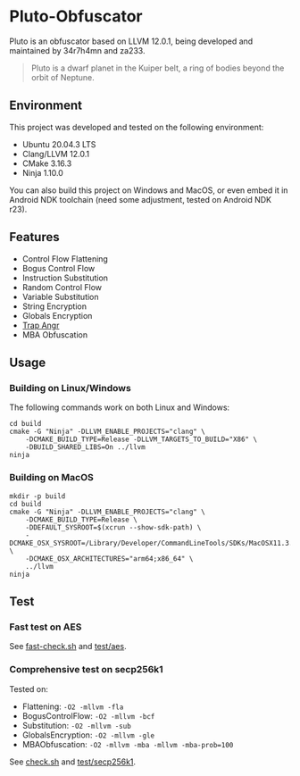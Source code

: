 # Pluto-Obfuscator
Pluto is an obfuscator based on LLVM 12.0.1, being developed and maintained by 34r7h4mn and za233.
> Pluto is a dwarf planet in the Kuiper belt, a ring of bodies beyond the orbit of Neptune.
## Environment
This project was developed and tested on the following environment:
- Ubuntu 20.04.3 LTS
- Clang/LLVM 12.0.1
- CMake 3.16.3
- Ninja 1.10.0

You can also build this project on Windows and MacOS, or even embed it in Android NDK toolchain (need some adjustment, tested on Android NDK r23).

## Features
- Control Flow Flattening
- Bogus Control Flow
- Instruction Substitution
- Random Control Flow
- Variable Substitution
- String Encryption
- Globals Encryption
- [Trap Angr](TrapAngr.md)
- MBA Obfuscation

## Usage
### Building on Linux/Windows
The following commands work on both Linux and Windows:
```shell
cd build
cmake -G "Ninja" -DLLVM_ENABLE_PROJECTS="clang" \
    -DCMAKE_BUILD_TYPE=Release -DLLVM_TARGETS_TO_BUILD="X86" \
    -DBUILD_SHARED_LIBS=On ../llvm
ninja
```
### Building on MacOS

```shell
mkdir -p build
cd build
cmake -G "Ninja" -DLLVM_ENABLE_PROJECTS="clang" \
    -DCMAKE_BUILD_TYPE=Release \
    -DDEFAULT_SYSROOT=$(xcrun --show-sdk-path) \
    -DCMAKE_OSX_SYSROOT=/Library/Developer/CommandLineTools/SDKs/MacOSX11.3.sdk \
    -DCMAKE_OSX_ARCHITECTURES="arm64;x86_64" \
    ../llvm
ninja
```



## Test
### Fast test on AES
See [fast-check.sh](fast-check.sh) and [test/aes](test/aes/).
### Comprehensive test on secp256k1
Tested on:
- Flattening: `-O2 -mllvm -fla`
- BogusControlFlow: `-O2 -mllvm -bcf`
- Substitution: `-O2 -mllvm -sub`
- GlobalsEncryption: `-O2 -mllvm -gle`
- MBAObfuscation: `-O2 -mllvm -mba -mllvm -mba-prob=100`

See [check.sh](check.sh) and [test/secp256k1](test/secp256k1/).